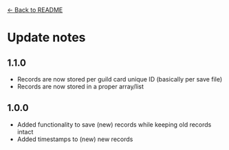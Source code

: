 [← Back to README](README.md)

# Update notes

## 1.1.0

- Records are now stored per guild card unique ID (basically per save file)
- Records are now stored in a proper array/list

## 1.0.0

- Added functionality to save (new) records while keeping old records intact
- Added timestamps to (new) new records